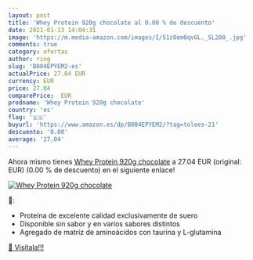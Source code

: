 ```yaml
---
layout: post
title: 'Whey Protein 920g chocolate al 0.00 % de descuento'
date: 2021-01-13 14:04:31
image: 'https://m.media-amazon.com/images/I/51z8em0qvGL._SL200_.jpg'
comments: true
category: ofertas
author: ring
slug: 'B004EPYEM2-es'
actualPrice: 27.04 EUR
currency: EUR
price: 27.04
comparePrice:  EUR
prodname: 'Whey Protein 920g chocolate'
country: 'es'
flag: '🇪🇸'
buyurl: 'https://www.amazon.es/dp/B004EPYEM2/?tag=tolees-21'
descuento: '0.00'
average: '27.04'
---
```


Ahora mismo tienes [Whey Protein 920g chocolate](https://www.amazon.es/dp/B004EPYEM2/?tag=tolees-21) a 27.04 EUR (original:  EUR) (0.00 %  de descuento) en el siguiente enlace!

[![Whey Protein 920g chocolate](https://m.media-amazon.com/images/I/51z8em0qvGL._SL200_.jpg)](https://www.amazon.es/dp/B004EPYEM2/?tag=tolees-21)

🔎:

- Proteína de excelente calidad exclusivamente de suero
- Disponible sin sabor y en varios sabores distintos
- Agregado de matriz de aminoácidos con taurina y L-glutamina

[🛒 Visítala!!!](https://www.amazon.es/dp/B004EPYEM2/?tag=tolees-21)

